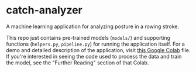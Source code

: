# catch-analyzer
A machine learning application for analyzing posture in a rowing stroke. 

This repo just contains pre-trained models (`models/`) and supporting functions (`helpers.py`, `pipeline.py`) for running the application itself. For a demo and detailed description of the application, visit [this Google Colab](https://colab.research.google.com/drive/19qnezblA4nHW4ViMAbLsRJdCR8NUCwrK?usp=sharing) file. If you're interested in seeing the code used to process the data and train the model, see the "Further Reading" section of that Colab.